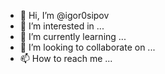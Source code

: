 - 👋 Hi, I’m @igor0sipov
- 👀 I’m interested in ...
- 🌱 I’m currently learning ...
- 💞️ I’m looking to collaborate on ...
- 📫 How to reach me ...

<!---
igor0sipov/igor0sipov is a ✨ special ✨ repository because its `README.md` (this file) appears on your GitHub profile.
You can click the Preview link to take a look at your changes.
--->
